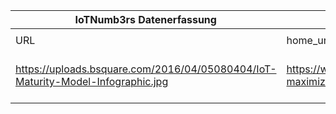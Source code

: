 |IoTNumb3rs Datenerfassung|||||||||||
| ---- | ---- | ---- | ---- | ---- | ---- | ---- | ---- | ---- | ---- | ---- |
||||||||||||
|URL|home_url|filename|device_class|device_count|market_class|market_volume|prognosis_year|publication_year|authorship_class|Dropbox folder|
|https://uploads.bsquare.com/2016/04/05080404/IoT-Maturity-Model-Infographic.jpg|https://www.bsquare.com/blog/infographic-maximizing-roi-with-iot/|file6_IoT-Maturity-Model-Infographic.jpg||||||||marielledemuth/20181111-1503|
